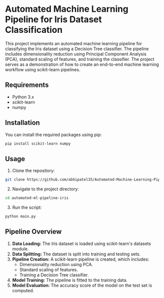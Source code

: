 # Automated Machine Learning Pipeline for Iris Dataset Classification

This project implements an automated machine learning pipeline for classifying the Iris dataset using a Decision Tree classifier. The pipeline includes dimensionality reduction using Principal Component Analysis (PCA), standard scaling of features, and training the classifier. The project serves as a demonstration of how to create an end-to-end machine learning workflow using scikit-learn pipelines.

## Requirements

- Python 3.x
- scikit-learn
- numpy

## Installation

You can install the required packages using pip:

```bash
pip install scikit-learn numpy
```

## Usage

1. Clone the repository:

```bash
git clone https://github.com/abhipatel35/Automated-Machine-Learning-Pipeline-for-Iris-Dataset-Classification.git
```

2. Navigate to the project directory:

```bash
cd automated-ml-pipeline-iris
```

3. Run the script:

```bash
python main.py
```

## Pipeline Overview

1. **Data Loading:** The Iris dataset is loaded using scikit-learn's datasets module.
2. **Data Splitting:** The dataset is split into training and testing sets.
3. **Pipeline Creation:** A scikit-learn pipeline is created, which includes:
   - Dimensionality reduction using PCA.
   - Standard scaling of features.
   - Training a Decision Tree classifier.
4. **Model Training:** The pipeline is fitted to the training data.
5. **Model Evaluation:** The accuracy score of the model on the test set is computed.
